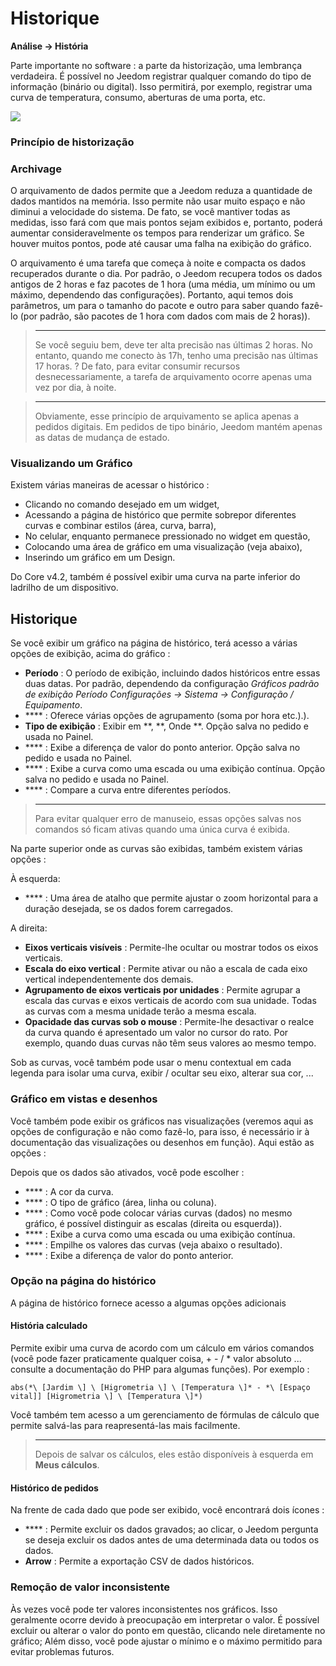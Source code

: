 # Historique
**Análise → História**

Parte importante no software : a parte da historização, uma lembrança verdadeira. É possível no Jeedom registrar qualquer comando do tipo de informação (binário ou digital). Isso permitirá, por exemplo, registrar uma curva de temperatura, consumo, aberturas de uma porta, etc.

![](./images/history.gif)

### Princípio de historização

### Archivage

O arquivamento de dados permite que a Jeedom reduza a quantidade de dados mantidos na memória. Isso permite não usar muito espaço e não diminui a velocidade do sistema. De fato, se você mantiver todas as medidas, isso fará com que mais pontos sejam exibidos e, portanto, poderá aumentar consideravelmente os tempos para renderizar um gráfico. Se houver muitos pontos, pode até causar uma falha na exibição do gráfico.

O arquivamento é uma tarefa que começa à noite e compacta os dados recuperados durante o dia. Por padrão, o Jeedom recupera todos os dados antigos de 2 horas e faz pacotes de 1 hora (uma média, um mínimo ou um máximo, dependendo das configurações). Portanto, aqui temos dois parâmetros, um para o tamanho do pacote e outro para saber quando fazê-lo (por padrão, são pacotes de 1 hora com dados com mais de 2 horas)).

> ****
>
> Se você seguiu bem, deve ter alta precisão nas últimas 2 horas. No entanto, quando me conecto às 17h, tenho uma precisão nas últimas 17 horas.  ? De fato, para evitar consumir recursos desnecessariamente, a tarefa de arquivamento ocorre apenas uma vez por dia, à noite.

> ****
>
> Obviamente, esse princípio de arquivamento se aplica apenas a pedidos digitais. Em pedidos de tipo binário, Jeedom mantém apenas as datas de mudança de estado.

### Visualizando um Gráfico

Existem várias maneiras de acessar o histórico :

- Clicando no comando desejado em um widget,
- Acessando a página de histórico que permite sobrepor diferentes curvas e combinar estilos (área, curva, barra),
- No celular, enquanto permanece pressionado no widget em questão,
- Colocando uma área de gráfico em uma visualização (veja abaixo),
- Inserindo um gráfico em um Design.

Do Core v4.2, também é possível exibir uma curva na parte inferior do ladrilho de um dispositivo.

## Historique

Se você exibir um gráfico na página de histórico, terá acesso a várias opções de exibição, acima do gráfico :

- **Período** : O período de exibição, incluindo dados históricos entre essas duas datas. Por padrão, dependendo da configuração *Gráficos padrão de exibição Período*  *Configurações → Sistema → Configuração / Equipamento*.
- **** : Oferece várias opções de agrupamento (soma por hora etc.).).
- **Tipo de exibição** : Exibir em **, **, Onde **. Opção salva no pedido e usada no Painel.
- **** : Exibe a diferença de valor do ponto anterior. Opção salva no pedido e usada no Painel.
- **** : Exibe a curva como uma escada ou uma exibição contínua. Opção salva no pedido e usada no Painel.
- **** : Compare a curva entre diferentes períodos.

> ****
>
> Para evitar qualquer erro de manuseio, essas opções salvas nos comandos só ficam ativas quando uma única curva é exibida.
> 
Na parte superior onde as curvas são exibidas, também existem várias opções :

À esquerda:

- **** : Uma área de atalho que permite ajustar o zoom horizontal para a duração desejada, se os dados forem carregados.

A direita:

- **Eixos verticais visíveis** : Permite-lhe ocultar ou mostrar todos os eixos verticais.
- **Escala do eixo vertical** : Permite ativar ou não a escala de cada eixo vertical independentemente dos demais.
- **Agrupamento de eixos verticais por unidades** : Permite agrupar a escala das curvas e eixos verticais de acordo com sua unidade. Todas as curvas com a mesma unidade terão a mesma escala.
- **Opacidade das curvas sob o mouse** : Permite-lhe desactivar o realce da curva quando é apresentado um valor no cursor do rato. Por exemplo, quando duas curvas não têm seus valores ao mesmo tempo.

Sob as curvas, você também pode usar o menu contextual em cada legenda para isolar uma curva, exibir / ocultar seu eixo, alterar sua cor, ...

### Gráfico em vistas e desenhos

Você também pode exibir os gráficos nas visualizações (veremos aqui as opções de configuração e não como fazê-lo, para isso, é necessário ir à documentação das visualizações ou desenhos em função). Aqui estão as opções :

Depois que os dados são ativados, você pode escolher :
- **** : A cor da curva.
- **** : O tipo de gráfico (área, linha ou coluna).
- **** : Como você pode colocar várias curvas (dados) no mesmo gráfico, é possível distinguir as escalas (direita ou esquerda)).
- **** : Exibe a curva como uma escada ou uma exibição contínua.
- **** : Empilhe os valores das curvas (veja abaixo o resultado).
- **** : Exibe a diferença de valor do ponto anterior.

### Opção na página do histórico

A página de histórico fornece acesso a algumas opções adicionais

#### História calculado

Permite exibir uma curva de acordo com um cálculo em vários comandos (você pode fazer praticamente qualquer coisa, + - / \* valor absoluto ... consulte a documentação do PHP para algumas funções). Por exemplo :

``abs(*\ [Jardim \] \ [Higrometria \] \ [Temperatura \]* - *\ [Espaço vital]] [Higrometria \] \ [Temperatura \]*)``

Você também tem acesso a um gerenciamento de fórmulas de cálculo que permite salvá-las para reapresentá-las mais facilmente.

> ****
>
> Depois de salvar os cálculos, eles estão disponíveis à esquerda em **Meus cálculos**.

#### Histórico de pedidos

Na frente de cada dado que pode ser exibido, você encontrará dois ícones :

- **** : Permite excluir os dados gravados; ao clicar, o Jeedom pergunta se deseja excluir os dados antes de uma determinada data ou todos os dados.
- **Arrow** : Permite a exportação CSV de dados históricos.

### Remoção de valor inconsistente

Às vezes você pode ter valores inconsistentes nos gráficos. Isso geralmente ocorre devido à preocupação em interpretar o valor. É possível excluir ou alterar o valor do ponto em questão, clicando nele diretamente no gráfico; Além disso, você pode ajustar o mínimo e o máximo permitido para evitar problemas futuros.


